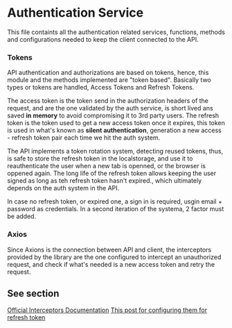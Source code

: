 # Authentication Service

This file containts all the authentication related services, functions, methods and configurations needed to keep the client connected to the API.

### Tokens
API authentication and authorizations are based on tokens, hence, this module and the methods implemented are "token based". Basically two types or tokens are handled, Access Tokens and Refresh Tokens.

The access token is the token send in the authorization headers of the request, and are the one validated by the auth service, is short lived ans saved **in memory** to avoid compromising it to 3rd party users. The  refresh token is the token used to get a new access token once it expires, this token is used in what's  known as **silent authentication**, generation a new access - refresh token pair each time we hit the auth system.

The API implements a token rotation system, detecting reused tokens, thus, is safe to store the refresh token in the localstorage, and use it to reauthenticate the user when a new tab is openned, or the browser is oppened again. The long life of the refresh token allows keeping the user signed as long as teh refresh token hasn't expired., which ultimately depends on the auth system in the API.

In case no refresh token, or expired one, a sign in is required, usgin email + password as credentials. In a second iteration of the systema, 2 factor must be added.

### Axios
Since Axions is the connection between API and client, the interceptors provided by the library are the one configured to intercept an unauthorized request, and check if what's needed is a new access token and retry the request.

## See section
[Official Interceptors Documentation](https://axios-http.com/docs/interceptors)
[This post for configuring them for refresh token](https://www.bezkoder.com/axios-interceptors-refresh-token/)
